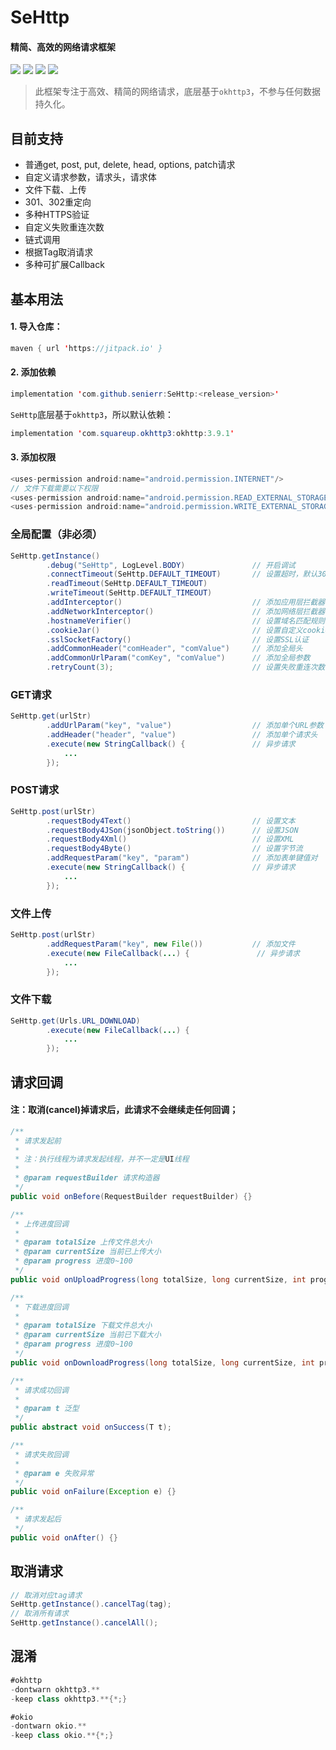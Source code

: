 # SeHttp

#### 精简、高效的网络请求框架

[![](https://jitpack.io/v/senierr/SeHttp.svg)](https://jitpack.io/#senierr/SeHttp)
[![](https://img.shields.io/travis/rust-lang/rust.svg)](https://github.com/senierr/SeHttp)
[![](https://img.shields.io/badge/dependencies-okhttp-green.svg)](https://github.com/square/okhttp)
[![](https://img.shields.io/badge/dependencies-okio-green.svg)](https://github.com/square/okio)

> 此框架专注于高效、精简的网络请求，底层基于`okhttp3`，不参与任何数据持久化。

## 目前支持
* 普通get, post, put, delete, head, options, patch请求
* 自定义请求参数，请求头，请求体
* 文件下载、上传
* 301、302重定向
* 多种HTTPS验证
* 自定义失败重连次数
* 链式调用
* 根据Tag取消请求
* 多种可扩展Callback

## 基本用法

#### 1. 导入仓库：

```java
maven { url 'https://jitpack.io' }
```

#### 2. 添加依赖

```java
implementation 'com.github.senierr:SeHttp:<release_version>'
```

`SeHttp`底层基于`okhttp3`，所以默认依赖：

```java
implementation 'com.squareup.okhttp3:okhttp:3.9.1'
```

#### 3. 添加权限

```java
<uses-permission android:name="android.permission.INTERNET"/>
// 文件下载需要以下权限
<uses-permission android:name="android.permission.READ_EXTERNAL_STORAGE" />
<uses-permission android:name="android.permission.WRITE_EXTERNAL_STORAGE" />
```

### 全局配置（非必须）

```java
SeHttp.getInstance()
        .debug("SeHttp", LogLevel.BODY)               // 开启调试
        .connectTimeout(SeHttp.DEFAULT_TIMEOUT)       // 设置超时，默认30秒
        .readTimeout(SeHttp.DEFAULT_TIMEOUT)
        .writeTimeout(SeHttp.DEFAULT_TIMEOUT)
        .addInterceptor()                             // 添加应用层拦截器
        .addNetworkInterceptor()                      // 添加网络层拦截器
        .hostnameVerifier()                           // 设置域名匹配规则
        .cookieJar()                                  // 设置自定义cookie管理
        .sslSocketFactory()                           // 设置SSL认证
        .addCommonHeader("comHeader", "comValue")     // 添加全局头
        .addCommonUrlParam("comKey", "comValue")      // 添加全局参数
        .retryCount(3);                               // 设置失败重连次数，默认不重连（0次）
```

### GET请求

```java
SeHttp.get(urlStr)
        .addUrlParam("key", "value")                  // 添加单个URL参数
        .addHeader("header", "value")                 // 添加单个请求头
        .execute(new StringCallback() {               // 异步请求
            ...
        });
```

### POST请求

```java
SeHttp.post(urlStr)
        .requestBody4Text()                           // 设置文本
        .requestBody4JSon(jsonObject.toString())      // 设置JSON
        .requestBody4Xml()                            // 设置XML
        .requestBody4Byte()                           // 设置字节流
        .addRequestParam("key", "param")              // 添加表单键值对
        .execute(new StringCallback() {               // 异步请求
            ...
        });
```

### 文件上传

```java
SeHttp.post(urlStr)
        .addRequestParam("key", new File())           // 添加文件
        .execute(new FileCallback(...) {               // 异步请求
            ...
        });
```

### 文件下载

```java
SeHttp.get(Urls.URL_DOWNLOAD)
        .execute(new FileCallback(...) {
            ...
        });
```

## 请求回调

#### 注：取消(cancel)掉请求后，此请求不会继续走任何回调；

```java
/**
 * 请求发起前
 *
 * 注：执行线程为请求发起线程，并不一定是UI线程
 *
 * @param requestBuilder 请求构造器
 */
public void onBefore(RequestBuilder requestBuilder) {}

/**
 * 上传进度回调
 *
 * @param totalSize 上传文件总大小
 * @param currentSize 当前已上传大小
 * @param progress 进度0~100
 */
public void onUploadProgress(long totalSize, long currentSize, int progress) {}

/**
 * 下载进度回调
 *
 * @param totalSize 下载文件总大小
 * @param currentSize 当前已下载大小
 * @param progress 进度0~100
 */
public void onDownloadProgress(long totalSize, long currentSize, int progress) {}

/**
 * 请求成功回调
 *
 * @param t 泛型
 */
public abstract void onSuccess(T t);

/**
 * 请求失败回调
 *
 * @param e 失败异常
 */
public void onFailure(Exception e) {}

/**
 * 请求发起后
 */
public void onAfter() {}
```

## 取消请求

```java
// 取消对应tag请求
SeHttp.getInstance().cancelTag(tag);
// 取消所有请求
SeHttp.getInstance().cancelAll();
```

## 混淆

```java
#okhttp
-dontwarn okhttp3.**
-keep class okhttp3.**{*;}

#okio
-dontwarn okio.**
-keep class okio.**{*;}
```
